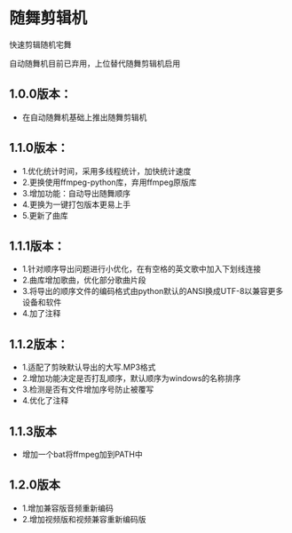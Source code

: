 # 随舞剪辑机

快速剪辑随机宅舞

自动随舞机目前已弃用，上位替代随舞剪辑机启用

## 1.0.0版本：
* 在自动随舞机基础上推出随舞剪辑机

## 1.1.0版本：
* 1.优化统计时间，采用多线程统计，加快统计速度
* 2.更换使用ffmpeg-python库，弃用ffmpeg原版库
* 3.增加功能：自动导出随舞顺序
* 4.更换为一键打包版本更易上手
* 5.更新了曲库

## 1.1.1版本：
* 1.针对顺序导出问题进行小优化，在有空格的英文歌中加入下划线连接
* 2.曲库增加歌曲，优化部分歌曲片段
* 3.将导出的顺序文件的编码格式由python默认的ANSI换成UTF-8以兼容更多设备和软件
* 4.加了注释

## 1.1.2版本：
* 1.适配了剪映默认导出的大写.MP3格式
* 2.增加功能决定是否打乱顺序，默认顺序为windows的名称排序
* 3.检测是否有文件增加序号防止被覆写
* 4.优化了注释

## 1.1.3版本
* 增加一个bat将ffmpeg加到PATH中

## 1.2.0版本
* 1.增加兼容版音频重新编码
* 2.增加视频版和视频兼容重新编码版
